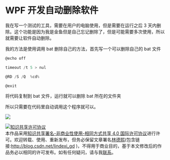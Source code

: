 # WPF 开发自动删除软件

我在写一个测试的工具，需要在用户的电脑使用，但是需要在运行之后 3 天内删除。这个功能是因为我是金鱼但是自己忘记删除了，但是可能需要多次使用，所以就需要让软件自动删除。

<!--more-->
<!-- CreateTime:2020/3/5 9:26:16 -->

<!-- csdn -->

我的方法是使用调用 bat 删除自己的方法，首先写一个可以删除自己的 bat 文件

```csharp
@echo off

timeout /t 5 > nul

@RD /S /Q  %cd%

@exit
```

将代码复制到 bat 文件，运行就可以删除 bat 所在的文件夹

所以只需要在代码里自动调用这个程序就可以。

![](https://i.loli.net/2018/09/02/5b8b8881f1a33.jpg)

<a rel="license" href="http://creativecommons.org/licenses/by-nc-sa/4.0/"><img alt="知识共享许可协议" style="border-width:0" src="https://licensebuttons.net/l/by-nc-sa/4.0/88x31.png" /></a><br />本作品采用<a rel="license" href="http://creativecommons.org/licenses/by-nc-sa/4.0/">知识共享署名-非商业性使用-相同方式共享 4.0 国际许可协议</a>进行许可。欢迎转载、使用、重新发布，但务必保留文章署名[林德熙](http://blog.csdn.net/lindexi_gd)(包含链接:http://blog.csdn.net/lindexi_gd )，不得用于商业目的，基于本文修改后的作品务必以相同的许可发布。如有任何疑问，请与我[联系](mailto:lindexi_gd@163.com)。
